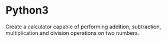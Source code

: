 # Python3
Create a calculator capable of performing addition, subtraction, multiplication and division operations on two numbers.

